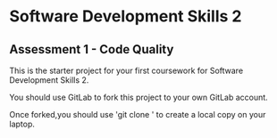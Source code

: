 # Software Development Skills 2
## Assessment 1 - Code Quality

This is the starter project for your first coursework for Software Development Skills 2.

You should use GitLab to fork this project to your own GitLab account.

Once forked,you should use 'git clone <URL>' to create a local copy on your laptop.

